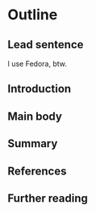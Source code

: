 # Outline

## Lead sentence

I use Fedora, btw.

## Introduction

## Main body

## Summary

## References

## Further reading
